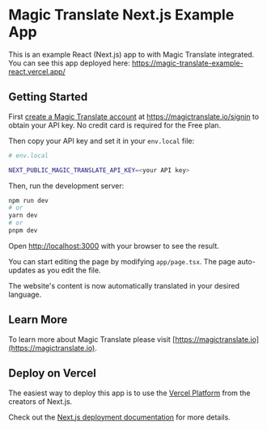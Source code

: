 # Magic Translate Next.js Example App

This is an example React (Next.js) app to with Magic Translate integrated. You can see this app deployed 
here: https://magic-translate-example-react.vercel.app/

## Getting Started

First [create a Magic Translate account](https://magictranslate.io/signin) at https://magictranslate.io/signin to obtain your API key. 
No credit card is required for the Free plan.

Then copy your API key and set it in your `env.local` file:

```bash
# env.local

NEXT_PUBLIC_MAGIC_TRANSLATE_API_KEY=<your API key>
```

Then, run the development server:

```bash
npm run dev
# or
yarn dev
# or
pnpm dev
```

Open [http://localhost:3000](http://localhost:3000) with your browser to see the result.

You can start editing the page by modifying `app/page.tsx`. The page auto-updates as you edit the file.

The website's content is now automatically translated in your desired language.



## Learn More

To learn more about Magic Translate please visit
[https://magictranslate.io](https://magictranslate.io).

## Deploy on Vercel

The easiest way to deploy this app is to use the [Vercel Platform](https://vercel.com/new?utm_medium=default-template&filter=next.js&utm_source=create-next-app&utm_campaign=create-next-app-readme) from the creators of Next.js.

Check out the [Next.js deployment documentation](https://nextjs.org/docs/deployment) for more details.
